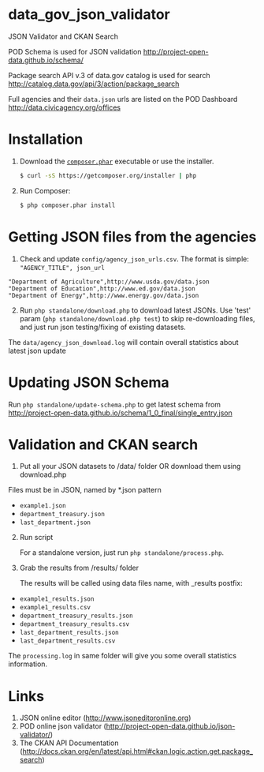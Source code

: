 data_gov_json_validator
=======================

JSON Validator and CKAN Search

POD Schema is used for JSON validation http://project-open-data.github.io/schema/

Package search API v.3 of data.gov catalog is used for search http://catalog.data.gov/api/3/action/package_search

Full agencies and their `data.json` urls are listed on the POD Dashboard http://data.civicagency.org/offices

Installation
===

1. Download the [`composer.phar`](https://getcomposer.org/composer.phar) executable or use the installer.

    ``` sh
    $ curl -sS https://getcomposer.org/installer | php
    ```

2. Run Composer:

    ``` sh
    $ php composer.phar install
    ```

Getting JSON files from the agencies
===

1. Check and update `config/agency_json_urls.csv`. The format is simple: `"AGENCY_TITLE", json_url`
```
"Department of Agriculture",http://www.usda.gov/data.json
"Department of Education",http://www.ed.gov/data.json
"Department of Energy",http://www.energy.gov/data.json
```

2. Run `php standalone/download.php` to download latest JSONs.
Use 'test' param (`php standalone/download.php test`) to skip re-downloading files,
and just run json testing/fixing of existing datasets.

The `data/agency_json_download.log` will contain overall statistics about latest json update

Updating JSON Schema
===
Run `php standalone/update-schema.php` to get latest schema from
http://project-open-data.github.io/schema/1_0_final/single_entry.json

Validation and CKAN search
===

1. Put all your JSON datasets to /data/ folder OR download them using download.php

  Files must be in JSON, named by *.json pattern
  * `example1.json`
  * `department_treasury.json`
  * `last_department.json`


2. Run script

   For a standalone version, just run `php standalone/process.php`.

3. Grab the results from /results/ folder

   The results will be called using data files name, with _results postfix:
  * `example1_results.json`
  * `example1_results.csv`
  * `department_treasury_results.json`
  * `department_treasury_results.csv`
  * `last_department_results.json`
  * `last_department_results.csv`

  The `processing.log` in same folder will give you some overall statistics information.


Links
===
1. JSON online editor (http://www.jsoneditoronline.org)
2. POD online json validator (http://project-open-data.github.io/json-validator/)
3. The CKAN API Documentation (http://docs.ckan.org/en/latest/api.html#ckan.logic.action.get.package_search)

